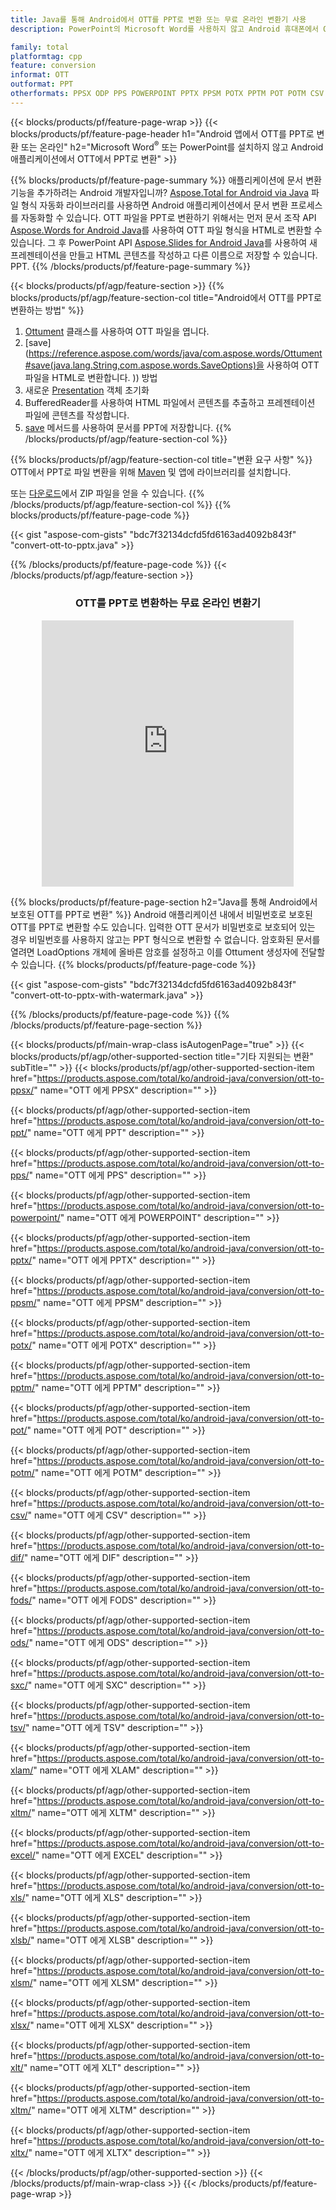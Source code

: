 ```yaml
---
title: Java를 통해 Android에서 OTT를 PPT로 변환 또는 무료 온라인 변환기 사용
description: PowerPoint의 Microsoft Word를 사용하지 않고 Android 휴대폰에서 OTT에서 PPT로 변환 또는 온라인. 코드를 통합하기 전에 무료 CSV to DOC 온라인 변환기를 빠르게 테스트하십시오.

family: total
platformtag: cpp
feature: conversion
informat: OTT
outformat: PPT
otherformats: PPSX ODP PPS POWERPOINT PPTX PPSM POTX PPTM POT POTM CSV DIF FODS ODS SXC TSV XLAM XLTM EXCEL XLS XLSB XLSM XLSX XLT XLTM XLTX
---
```

{{< blocks/products/pf/feature-page-wrap >}}
{{< blocks/products/pf/feature-page-header h1="Android 앱에서 OTT를 PPT로 변환 또는 온라인" h2="Microsoft Word<sup>&reg;</sup> 또는 PowerPoint를 설치하지 않고 Android 애플리케이션에서 OTT에서 PPT로 변환" >}}

{{% blocks/products/pf/feature-page-summary %}}
애플리케이션에 문서 변환 기능을 추가하려는 Android 개발자입니까? [Aspose.Total for Android via Java](https://products.aspose.com/total/android-java/) 파일 형식 자동화 라이브러리를 사용하면 Android 애플리케이션에서 문서 변환 프로세스를 자동화할 수 있습니다. OTT 파일을 PPT로 변환하기 위해서는 먼저 문서 조작 API [Aspose.Words for Android Java](https://products.aspose.com/words/android-java/)를 사용하여 OTT 파일 형식을 HTML로 변환할 수 있습니다. 그 후 PowerPoint API [Aspose.Slides for Android Java](https://products.aspose.com/slides/android-java/)를 사용하여 새 프레젠테이션을 만들고 HTML 콘텐츠를 작성하고 다른 이름으로 저장할 수 있습니다. PPT. 
{{% /blocks/products/pf/feature-page-summary  %}}

{{< blocks/products/pf/agp/feature-section >}}
{{% blocks/products/pf/agp/feature-section-col title="Android에서 OTT를 PPT로 변환하는 방법" %}}
1. [Ottument](https://reference.aspose.com/words/java/com.aspose.words/Ottument) 클래스를 사용하여 OTT 파일을 엽니다.
2. [save](https://reference.aspose.com/words/java/com.aspose.words/Ottument#save(java.lang.String,com.aspose.words.SaveOptions)을 사용하여 OTT 파일을 HTML로 변환합니다. )) 방법
3. 새로운 [Presentation](https://reference.aspose.com/slides/java/com.aspose.slides/Presentation) 객체 초기화
5. BufferedReader를 사용하여 HTML 파일에서 콘텐츠를 추출하고 프레젠테이션 파일에 콘텐츠를 작성합니다.
6. [save](https://reference.aspose.com/slides/java/com.aspose.slides/Presentation#save-java.io.OutputStream-int-) 메서드를 사용하여 문서를 PPT에 저장합니다.
{{% /blocks/products/pf/agp/feature-section-col %}}

{{% blocks/products/pf/agp/feature-section-col title="변환 요구 사항" %}}
OTT에서 PPT로 파일 변환을 위해 [Maven](https://releases.aspose.com/total/java/) 및 앱에 라이브러리를 설치합니다.

또는 [다운로드](https://releases.aspose.com/total/androidjava)에서 ZIP 파일을 얻을 수 있습니다.
{{% /blocks/products/pf/agp/feature-section-col %}}
{{% blocks/products/pf/feature-page-code %}}

{{< gist "aspose-com-gists" "bdc7f32134dcfd5fd6163ad4092b843f" "convert-ott-to-pptx.java" >}}



{{% /blocks/products/pf/feature-page-code %}}
{{< /blocks/products/pf/agp/feature-section >}}
<div class="container-fluid agp-content bg-white aboutfile box-1 vh100 section nopbtm">
<div class=container>
<div class=row>
<div class="demobox tc col-md-12 padding-0" align="center">

<h3>OTT를 PPT로 변환하는 무료 온라인 변환기</h3>

<iframe style="border: none; height: 426px;" scrolling="no" src="https://total-conversion-app-65z5r2lp.qa.k8s.dynabic.com/?to=ppt&from=ott" id="child-iframe" width="80%"></iframe>

</div></div>
</div></div>

{{% blocks/products/pf/feature-page-section  h2="Java를 통해 Android에서 보호된 OTT를 PPT로 변환" %}}
Android 애플리케이션 내에서 비밀번호로 보호된 OTT를 PPT로 변환할 수도 있습니다. 입력한 OTT 문서가 비밀번호로 보호되어 있는 경우 비밀번호를 사용하지 않고는 PPT 형식으로 변환할 수 없습니다. 암호화된 문서를 열려면 LoadOptions 개체에 올바른 암호를 설정하고 이를 Ottument 생성자에 전달할 수 있습니다.
{{% blocks/products/pf/feature-page-code %}}

{{< gist "aspose-com-gists" "bdc7f32134dcfd5fd6163ad4092b843f" "convert-ott-to-pptx-with-watermark.java" >}}

{{% /blocks/products/pf/feature-page-code  %}}
{{% /blocks/products/pf/feature-page-section %}}

{{< blocks/products/pf/main-wrap-class isAutogenPage="true" >}}
{{< blocks/products/pf/agp/other-supported-section title="기타 지원되는 변환" subTitle="" >}}
{{< blocks/products/pf/agp/other-supported-section-item href="https://products.aspose.com/total/ko/android-java/conversion/ott-to-ppsx/" name="OTT 에게 PPSX" description="" >}}

{{< blocks/products/pf/agp/other-supported-section-item href="https://products.aspose.com/total/ko/android-java/conversion/ott-to-ppt/" name="OTT 에게 PPT" description="" >}}

{{< blocks/products/pf/agp/other-supported-section-item href="https://products.aspose.com/total/ko/android-java/conversion/ott-to-pps/" name="OTT 에게 PPS" description="" >}}

{{< blocks/products/pf/agp/other-supported-section-item href="https://products.aspose.com/total/ko/android-java/conversion/ott-to-powerpoint/" name="OTT 에게 POWERPOINT" description="" >}}

{{< blocks/products/pf/agp/other-supported-section-item href="https://products.aspose.com/total/ko/android-java/conversion/ott-to-pptx/" name="OTT 에게 PPTX" description="" >}}

{{< blocks/products/pf/agp/other-supported-section-item href="https://products.aspose.com/total/ko/android-java/conversion/ott-to-ppsm/" name="OTT 에게 PPSM" description="" >}}

{{< blocks/products/pf/agp/other-supported-section-item href="https://products.aspose.com/total/ko/android-java/conversion/ott-to-potx/" name="OTT 에게 POTX" description="" >}}

{{< blocks/products/pf/agp/other-supported-section-item href="https://products.aspose.com/total/ko/android-java/conversion/ott-to-pptm/" name="OTT 에게 PPTM" description="" >}}

{{< blocks/products/pf/agp/other-supported-section-item href="https://products.aspose.com/total/ko/android-java/conversion/ott-to-pot/" name="OTT 에게 POT" description="" >}}

{{< blocks/products/pf/agp/other-supported-section-item href="https://products.aspose.com/total/ko/android-java/conversion/ott-to-potm/" name="OTT 에게 POTM" description="" >}}

{{< blocks/products/pf/agp/other-supported-section-item href="https://products.aspose.com/total/ko/android-java/conversion/ott-to-csv/" name="OTT 에게 CSV" description="" >}}

{{< blocks/products/pf/agp/other-supported-section-item href="https://products.aspose.com/total/ko/android-java/conversion/ott-to-dif/" name="OTT 에게 DIF" description="" >}}

{{< blocks/products/pf/agp/other-supported-section-item href="https://products.aspose.com/total/ko/android-java/conversion/ott-to-fods/" name="OTT 에게 FODS" description="" >}}

{{< blocks/products/pf/agp/other-supported-section-item href="https://products.aspose.com/total/ko/android-java/conversion/ott-to-ods/" name="OTT 에게 ODS" description="" >}}

{{< blocks/products/pf/agp/other-supported-section-item href="https://products.aspose.com/total/ko/android-java/conversion/ott-to-sxc/" name="OTT 에게 SXC" description="" >}}

{{< blocks/products/pf/agp/other-supported-section-item href="https://products.aspose.com/total/ko/android-java/conversion/ott-to-tsv/" name="OTT 에게 TSV" description="" >}}

{{< blocks/products/pf/agp/other-supported-section-item href="https://products.aspose.com/total/ko/android-java/conversion/ott-to-xlam/" name="OTT 에게 XLAM" description="" >}}

{{< blocks/products/pf/agp/other-supported-section-item href="https://products.aspose.com/total/ko/android-java/conversion/ott-to-xltm/" name="OTT 에게 XLTM" description="" >}}

{{< blocks/products/pf/agp/other-supported-section-item href="https://products.aspose.com/total/ko/android-java/conversion/ott-to-excel/" name="OTT 에게 EXCEL" description="" >}}

{{< blocks/products/pf/agp/other-supported-section-item href="https://products.aspose.com/total/ko/android-java/conversion/ott-to-xls/" name="OTT 에게 XLS" description="" >}}

{{< blocks/products/pf/agp/other-supported-section-item href="https://products.aspose.com/total/ko/android-java/conversion/ott-to-xlsb/" name="OTT 에게 XLSB" description="" >}}

{{< blocks/products/pf/agp/other-supported-section-item href="https://products.aspose.com/total/ko/android-java/conversion/ott-to-xlsm/" name="OTT 에게 XLSM" description="" >}}

{{< blocks/products/pf/agp/other-supported-section-item href="https://products.aspose.com/total/ko/android-java/conversion/ott-to-xlsx/" name="OTT 에게 XLSX" description="" >}}

{{< blocks/products/pf/agp/other-supported-section-item href="https://products.aspose.com/total/ko/android-java/conversion/ott-to-xlt/" name="OTT 에게 XLT" description="" >}}

{{< blocks/products/pf/agp/other-supported-section-item href="https://products.aspose.com/total/ko/android-java/conversion/ott-to-xltm/" name="OTT 에게 XLTM" description="" >}}

{{< blocks/products/pf/agp/other-supported-section-item href="https://products.aspose.com/total/ko/android-java/conversion/ott-to-xltx/" name="OTT 에게 XLTX" description="" >}}


{{< /blocks/products/pf/agp/other-supported-section >}}
{{< /blocks/products/pf/main-wrap-class >}}
{{< /blocks/products/pf/feature-page-wrap >}}